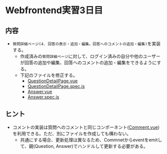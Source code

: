 # Webfrontend実習3日目

## 内容

* `質問詳細ページ(4. 回答の表示・追加・編集。回答へのコメントの追加・編集)`を実装する。
  * 作成済みの`質問詳細ページ`に対して、ログイン済みの自分や他のユーザーが回答の追加や編集、回答へのコメントの追加・編集をできるようにする。
  * 下記のファイルを修正する。
    * [QuestionDetailPage.vue](../../web/static/pages/QuestionDetailPage.vue)
    * [QuestionDetailPage.spec.js](../../js_test/pages/QuestionDetailPage.spec.js)
    * [Answer.vue](../../web/static/components/Answer.vue)
    * [Answer.spec.js](../../js_test/components/Answer.spec.js)

## ヒント

* コメントの実装は質問へのコメントと同じコンポーネント([Comment.vue](../../web/static/components/Comment.vue))を利用できる。ただ、別にファイルを作成しても構わない。
  * 共通にする場合、更新処理は異なるため、Commnetからeventをemitして、親(Question, Answer)でハンドルして更新する必要がある。
